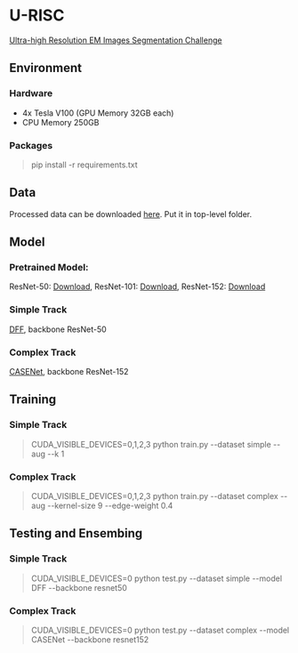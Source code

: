 # U-RISC

[Ultra-high Resolution EM Images Segmentation Challenge](https://www.biendata.com/competition/urisc/)

## Environment
### Hardware

- 4x Tesla V100 (GPU Memory 32GB each)
- CPU Memory 250GB

### Packages
> pip install -r requirements.txt

## Data
Processed data can be downloaded [here](https://pan.baidu.com/s/1LrP56-fstinTh3cNUtTRKg). Put it in top-level folder.

## Model
### Pretrained Model:
ResNet-50: [Download](https://hangzh.s3.amazonaws.com/encoding/models/resnet50-25c4b509.zip), 
ResNet-101: [Download](https://hangzh.s3.amazonaws.com/encoding/models/resnet101-2a57e44d.zip),
ResNet-152: [Download](https://hangzh.s3.amazonaws.com/encoding/models/resnet152-0d43d698.zip)

### Simple Track
[DFF](https://arxiv.org/abs/1902.09104), backbone ResNet-50

### Complex Track
[CASENet](https://arxiv.org/abs/1705.09759), backbone ResNet-152


## Training

### Simple Track
> CUDA\_VISIBLE\_DEVICES=0,1,2,3 python train.py --dataset simple --aug --k 1

### Complex Track
> CUDA\_VISIBLE\_DEVICES=0,1,2,3 python train.py --dataset complex --aug --kernel-size 9 --edge-weight 0.4


## Testing and Ensembing
### Simple Track
> CUDA\_VISIBLE\_DEVICES=0 python test.py --dataset simple --model DFF --backbone resnet50

### Complex Track
> CUDA\_VISIBLE\_DEVICES=0 python test.py --dataset complex --model CASENet --backbone resnet152

